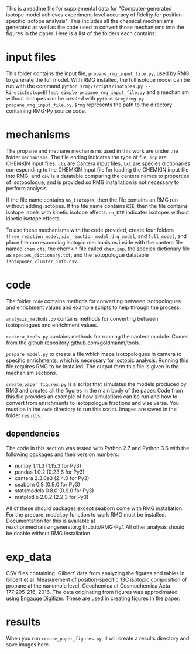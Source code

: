 This is a readme file for supplemental data for "Computer-generated isotope model achieves experiment-level accuracy of fidelity for position-specific isotope analysis". This includes all the chemical mechanisms generated as well as the code used to convert those mechanisms into the figures in the paper. Here is a list of the folders each contains:

# input files

This folder contains the input file, `propane_rmg_input_file.py`, used by RMG to generate the full model. With RMG installed, the full isotope model can be run with the command `python $rmg/scripts/isotopes.py --kineticIsotopeEffect simple propane_rmg_input_file.py` and a mechanism without isotopes can be created with `python $rmg/rmg.py propane_rmg_input_file.py`. `$rmg` represents the path to the directory containing RMG-Py source code. 

# mechanisms

The propane and methane mechanisms used in this work are under the folder `mechanisms`. The file ending indicates the type of file. `inp` are CHEMKIN input files, `cti` are Cantera input files, `txt` are species dictionaries corresponding to the CHEMKIN input file for loading the CHEMKIN input file into RMG, and `csv` is a datatable comparing the cantera names to properties of isotopologue, and is provided so RMG installation is not necessary to perform analysis.

If the file name contains `no_isotopes`, then the file contains an RMG run without adding isotopes. If the file name contains `KIE`, then the file contains isotope labels with kinetic isotope effects. `no_KIE` indicates isotopes without kinetic isotope effects.

To use these mechanisms with the code provided, create four folders `three_reaction_model`, `six_reaction_model`, `drg_model`, and `full_model`, and place the corresponding isotopic mechanisms inside with the cantera file named `chem.cti`, the chemkin file called `chem.inp`, the species dictionary file as `species_dictionary.txt`, and the isotopologue datatable `isotopomer_cluster_info.csv`. 

# code

The folder `code` contains methods for converting between isotopologues and enrichment values and example scripts to help through the process.

`analysis_methods.py` contains methods for converting between isotopologues and enrichment values.

`cantera_tools.py` contains methods for running the cantera module. Comes from the github repository github.com/goldmanm/tools.

`prepare_model.py`  to create a file which maps isotopologues in cantera to specific enrichments, which is necessary for isotopic analysis. Running this file requires RMG to be installed. The output form this file is given in the mechanism sections. 

`create_paper_figures.py` is a script that simulates the models produced by RMG and creates all the figures in the main body of the paper. Code from this file provides an example of how simulations can be run and how to convert from enrichments to isotopologue fractions and vise versa. You must be in the `code` directory to run this script. Images are saved in the folder `results`.

## dependencies

The code in this section was tested with Python 2.7 and Python 3.6 with the following packages and their version numbers:

* numpy 1.11.3 (1.15.3 for Py3)
* pandas 1.0.2 (0.23.6 for Py3)
* cantera 2.3.0a3 (2.4.0 for Py3)
* seaborn 0.8 (0.9.0 for Py3)
* statsmodels 0.8.0 (0.9.0 for Py3)
* matplotlib 2.0.2 (2.2.3 for Py3)

All of these should packages except seaborn come with RMG installation. For the prepare_model.py function to work RMG must be installed. Documentation for this is available at reactionmechanismgenerator.github.io/RMG-Py/. All other analysis should be doable without RMG installation.

# exp_data

CSV files containing 'Gilbert' data from analyzing the figures and tables in Gilbert et al. Measurement of position-specific 13C isotopic composition of propane at the nanomole level. Geochemica et Cosmochemica Acta 177:205-216, 2016. The data originating from figures was approximated using [Engauge Digitizer](https://markummitchell.github.io/engauge-digitizer/). These are used in creating figures in the paper. 

# results

When you run `create_paper_figures.py`, it will create a results directory and save images here.


